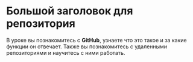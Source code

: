 # Большой заголовок для репозитория

В уроке вы познакомитесь с **GitHub**, узнаете что это такое и за какие функции он отвечает. Также вы познакомитесь с удаленными репозиториями и научитесь с ними работать.
